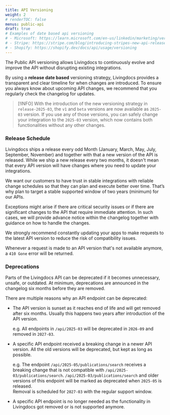 ```yaml
---
title: API Versioning
weight: 2
# renderTOC: false
menus: public-api
draft: true
# Examples of date based api versioning
# - Microsoft: https://learn.microsoft.com/en-us/linkedin/marketing/versioning?view=li-lms-2025-01
# - Stripe: https://stripe.com/blog/introducing-stripes-new-api-release-process
# - Shopify: https://shopify.dev/docs/api/usage/versioning
---
```


The Public API versioning allows Livingdocs to continuously evolve and improve the API without disrupting existing integrations.

By using a **release date based** versioning strategy, Livingdocs provides a transparent and clear timeline for when changes are introduced. To ensure you always know about upcoming API changes, we recommend that you regularly check the changelog for updates.

> [!INFO]
> With the introduction of the new versioning strategy in `release-2025-03`, the `v1` and `beta` versions are now available as `2025-03` version. If you use any of those versions, you can safely change your integration to the `2025-03` version, which now contains both functionalities without any other changes.

### Release Schedule

Livingdocs ships a release every odd Month (January, March, May, July, September, November) and together with that a new version of the API is released. While we ship a new release every two months, it doesn't mean that every API version will have changes where you need to update your integrations.

We want our customers to have trust in stable integrations with reliable change schedules so that they can plan and execute better over time. That’s why plan to target a stable supported window of two years (minimum) for our APIs.

Exceptions might arise if there are critical security issues or if there are significant changes to the API that require immediate attention. In such cases, we will provide advance notice within the changelog together with guidance on how to handle the changes.

We strongly recommend constantly updating your apps to make requests to the latest API version to reduce the risk of compatibility issues.

Whenever a request is made to an API version that's not available anymore, a `410 Gone` error will be returned.

### Deprecations

Parts of the Livingdocs API can be deprecated if it becomes unnecessary, unsafe, or outdated.
At minimum, deprecations are announced in the changelog six months before they are removed.

There are multiple reasons why an API endpoint can be deprecated:

- The API version is sunset as it reaches end of life and will get removed after six months. Usually this happens two years after introduction of the API version.

  e.g. All endpoints in `/api/2025-03` will be deprecated in `2026-09` and removed in `2027-03`.

- A specific API endpoint received a breaking change in a newer API version. All the old versions will be deprecated, but kept as long as possible.

  e.g. The endpoint `/api/2025-05/publications/search` receives a breaking change that is not compatible with `/api/2025-03/publications/search`. `/api/2025-03/publications/search` and older versions of this endpoint will be marked as deprecated when `2025-05` is released.  
   Removal is scheduled for `2027-03` with the regular support window.

- A specific API endpoint is no longer needed as the functionality in Livingdocs got removed or is not supported anymore.
